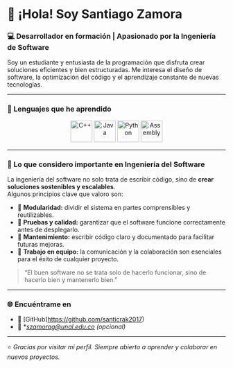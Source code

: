 # 👋 ¡Hola! Soy **Santiago Zamora**

### 💻 Desarrollador en formación | Apasionado por la Ingeniería de Software

Soy un estudiante y entusiasta de la programación que disfruta crear soluciones eficientes y bien estructuradas. Me interesa el diseño de software, la optimización del código y el aprendizaje constante de nuevas tecnologías.

---

### 🚀 Lenguajes que he aprendido

<p align="center">
  <img src="https://cdn.jsdelivr.net/gh/devicons/devicon/icons/cplusplus/cplusplus-original.svg" width="50" height="50" alt="C++" />
  <img src="https://cdn.jsdelivr.net/gh/devicons/devicon/icons/java/java-original.svg" width="50" height="50" alt="Java" />
  <img src="https://cdn.jsdelivr.net/gh/devicons/devicon/icons/python/python-original.svg" width="50" height="50" alt="Python" />
  <img src="https://cdn.jsdelivr.net/gh/devicons/devicon/icons/assembly/assembly-original.svg" width="50" height="50" alt="Assembly" />
</p>

---

### 🧠 Lo que considero importante en Ingeniería del Software

La ingeniería del software no solo trata de escribir código, sino de **crear soluciones sostenibles y escalables**.  
Algunos principios clave que valoro son:

- 🧩 **Modularidad:** dividir el sistema en partes comprensibles y reutilizables.  
- 🧪 **Pruebas y calidad:** garantizar que el software funcione correctamente antes de desplegarlo.  
- 🔄 **Mantenimiento:** escribir código claro y documentado para facilitar futuras mejoras.  
- 🤝 **Trabajo en equipo:** la comunicación y la colaboración son esenciales para el éxito de cualquier proyecto.  

> “El buen software no se trata solo de hacerlo funcionar, sino de hacerlo bien y mantenerlo bien.”

---

### 🌐 Encuéntrame en
- 💼 [GitHub]https://github.com/santicrak2017)
- 📧 **szamorag@unal.edu.co* *(opcional)*

---

⭐ *Gracias por visitar mi perfil. Siempre abierto a aprender y colaborar en nuevos proyectos.*
